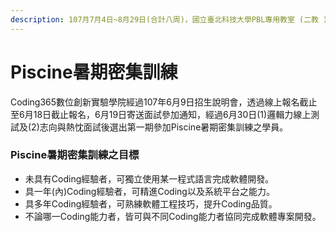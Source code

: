 ```yaml
---
description: 107月7月4日~8月29日(合計八周)，國立臺北科技大學PBL專用教室 (二教 103、105)
---
```


# Piscine暑期密集訓練

Coding365數位創新實驗學院經過107年6月9日招生說明會，透過線上報名截止至6月18日截止報名，6月19日寄送面試參加通知，經過6月30日\(1\)邏輯力線上測試及\(2\)志向與熱忱面試後選出第一期參加Piscine暑期密集訓練之學員。

### Piscine暑期密集訓練之目標

* 未具有Coding經驗者，可獨立使用某一程式語言完成軟體開發。
* 具一年\(內\)Coding經驗者，可精進Coding以及系統平台之能力。
* 具多年Coding經驗者，可熟練軟體工程技巧，提升Coding品質。
* 不論哪一Coding能力者，皆可與不同Coding能力者協同完成軟體專案開發。



